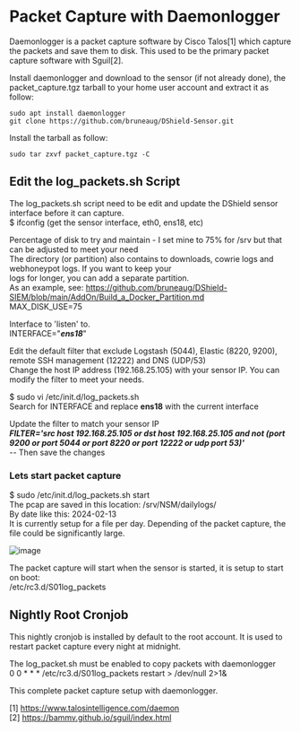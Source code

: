 # Packet Capture with Daemonlogger
Daemonlogger is a packet capture software by Cisco Talos[1] which capture the packets and save them to disk. This used to be the primary packet capture software with Sguil[2].

Install daemonlogger and download to the sensor (if not already done), the packet_capture.tgz tarball to your home user account and extract it as follow:<br>
````
sudo apt install daemonlogger
git clone https://github.com/bruneaug/DShield-Sensor.git
````
Install the tarball as follow:<br>
````
sudo tar zxvf packet_capture.tgz -C
````
## Edit the log_packets.sh Script
The log_packets.sh script need to be edit and update the DShield sensor interface before it can capture.<br>
$ ifconfig (get the sensor interface, eth0, ens18, etc)<br>

Percentage of disk to try and maintain - I set mine to 75% for /srv but that can be adjusted to meet your need<br>
The directory (or partition) also contains to downloads, cowrie logs and webhoneypot logs. If you want to keep your<br>
logs for longer, you can add a separate partition.<br>
As an example, see: https://github.com/bruneaug/DShield-SIEM/blob/main/AddOn/Build_a_Docker_Partition.md<br>
MAX_DISK_USE=75

Interface to 'listen' to.<br>
INTERFACE="**_ens18_**"

Edit the default filter that exclude Logstash (5044), Elastic (8220, 9200), remote SSH management (12222) and DNS (UDP/53)<br>
Change the host IP address (192.168.25.105) with your sensor IP. You can modify the filter to meet your needs.<br>

$ sudo vi /etc/init.d/log_packets.sh<br>
Search for INTERFACE and replace **ens18** with the current interface<br>

Update the filter to match your sensor IP<br>
_**FILTER='src host 192.168.25.105 or dst host 192.168.25.105 and not \(port 9200 or port 5044 or port 8220 or port 12222 or udp port 53\)'**_<br>
-- Then save the changes

### Lets start packet capture
$ sudo /etc/init.d/log_packets.sh start<br>
The pcap are saved in this location: /srv/NSM/dailylogs/<br>
By date like this: 2024-02-13<br>
It is currently setup for a file per day. Depending of the packet capture, the file could be significantly large.<br>

![image](https://github.com/bruneaug/DShield-SIEM/assets/48228401/b4479f06-2848-4334-93eb-b9d8bcb0824f)

The packet capture will start when the sensor is started, it is setup to start on boot:<br>
/etc/rc3.d/S01log_packets<br>

## Nightly Root Cronjob

This nightly cronjob is installed by default to the root account. It is used to restart packet capture every night at midnight.<br>

The log_packet.sh must be enabled to copy packets with daemonlogger<br>
0 0 * * * /etc/rc3.d/S01log_packets restart > /dev/null 2>1&<br>

This complete packet capture setup with daemonlogger.

[1] https://www.talosintelligence.com/daemon<br>
[2] https://bammv.github.io/sguil/index.html
